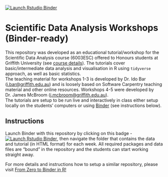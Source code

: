 
<!-- badges: start -->

[![Launch Rstudio
Binder](http://mybinder.org/badge_logo.svg)](https://mybinder.org/v2/gh/IdoBar/6003ESC_workshops_binder/main?urlpath=rstudio)
<!-- badges: end -->

# Scientific Data Analysis Workshops (Binder-ready)

This repository was developed as an educational tutorial/workshop for
the Scientific Data Analysis course (6003ESC) offered to Honours
students at Griffith University (see [course
details](https://www.griffith.edu.au/study/courses/scientific-data-analysis-6003ESC)).
The tutorials cover basic/intermediate data analysis and visualisation
in R using `tidyverse` approach, as well as basic statistics.  
The teaching material for workshops 1-3 is developed by Dr. Ido Bar
(<i.bar@griffith.edu.au>) and is loosely based on Software Carpentry
teaching material and other online resources. Workshops 4-5 were
developed by Dr. James McBroom (<j.mcbroom@griffith.edu.au>).  
The tutorials are setup to be run live and interactively in class either
setup locally on the students’ computers or using
[Binder](https://mybinder.org/) (see instructions below).

## Instructions

Launch Binder with this repository by clicking on this badge - [![Launch
Rstudio
Binder](http://mybinder.org/badge_logo.svg)](https://mybinder.org/v2/gh/IdoBar/6003ESC_workshops_binder/main?urlpath=rstudio),
then navigate the folder that contains the data and tutorial (in HTML
format) for each week. All required packages and data files are “bound”
in the repository and the students can start working straight away.

For more details and instructions how to setup a similar repository,
please visit [From Zero to Binder in
R\!](https://github.com/alan-turing-institute/the-turing-way/blob/master/workshops/boost-research-reproducibility-binder/workshop-presentations/zero-to-binder-r.md)
